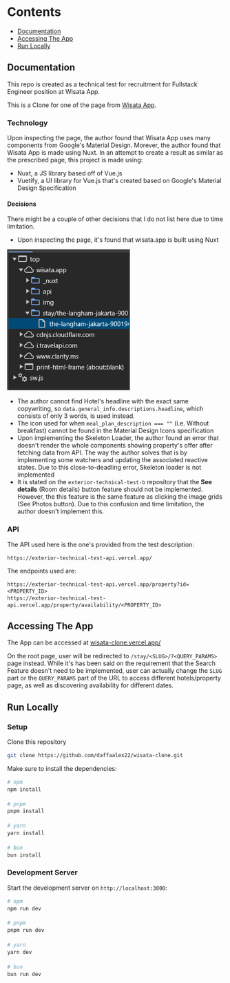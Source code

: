 # Contents

- [Documentation](https://github.com/daffaalex22/wisata-clone/edit/main/README.md#documentation)
- [Accessing The App](https://github.com/daffaalex22/wisata-clone/edit/main/README.md#accessing-the-app)
- [Run Locally](https://github.com/daffaalex22/wisata-clone/edit/main/README.md#accessing-the-app)

## Documentation
This repo is created as a technical test for recruitment for Fullstack Engineer position at Wisata App.

This is a Clone for one of the page from [Wisata App](https://wisata.app/stay/the-langham-jakarta-9001948244/?guest_per_room=2&number_of_room=1&checkin=2024-06-25&checkout=2024-06-26). 

### Technology

Upon inspecting the page, the author found that Wisata App uses many components from Google's Material Design. Morever, the author found that Wisata App is made using Nuxt. In an attempt to create a result as similar as the prescribed page, this project is made using:

- Nuxt, a JS library based off of Vue.js
- Vuetify, a UI library for Vue.js that's created based on Google's Material Design Specification

#### Decisions

There might be a couple of other decisions that I do not list here due to time limitation.

* Upon inspecting the page, it's found that wisata.app is built using Nuxt

![Inspect](/assets/inspect-element-nuxt.png)

* The author cannot find Hotel's headline with the exact same copywriting, so `data.general_info.descriptions.headline`, which consists of only 3 words, is used instead.
* The icon used for when `meal_plan_description === ""` (i.e. Without breakfast) cannot be found in the Material Design Icons specification
* Upon implementing the Skeleton Loader, the author found an error that doesn't render the whole components showing property's offer after fetching data from API. The way the author solves that is by implementing some watchers and updating the associated reactive states. Due to this close-to-deadling error, Skeleton loader is not implemented
* It is stated on the `exterior-technical-test-b` repository that the **See details** (Room details) button feature should not be implemented. However, the this feature is the same feature as clicking the image grids (See Photos button). Due to this confusion and time limitation, the author doesn't implement this.

### API
The API used here is the one's provided from the test description:
```
https://exterior-technical-test-api.vercel.app/
```

The endpoints used are:
```
https://exterior-technical-test-api.vercel.app/property?id=<PROPERTY_ID>
https://exterior-technical-test-api.vercel.app/property/availability/<PROPERTY_ID>
```

## Accessing The App

The App can be accessed at [wisata-clone.vercel.app/](https://wisata-clone.vercel.app/)

On the root page, user will be redirected to `/stay/<SLUG>/?<QUERY_PARAMS>` page instead. While it's has been said on the requirement that the Search Feature doesn't need to be implemented, user can actually change the `SLUG` part or the `QUERY_PARAMS` part of the URL to access different hotels/property page, as well as discovering availability for different dates.

## Run Locally
### Setup

Clone this repository

```bash
git clone https://github.com/daffaalex22/wisata-clone.git
```

Make sure to install the dependencies:

```bash
# npm
npm install

# pnpm
pnpm install

# yarn
yarn install

# bun
bun install
```
### Development Server
Start the development server on `http://localhost:3000`:
```bash
# npm
npm run dev

# pnpm
pnpm run dev

# yarn
yarn dev

# bun
bun run dev
```

